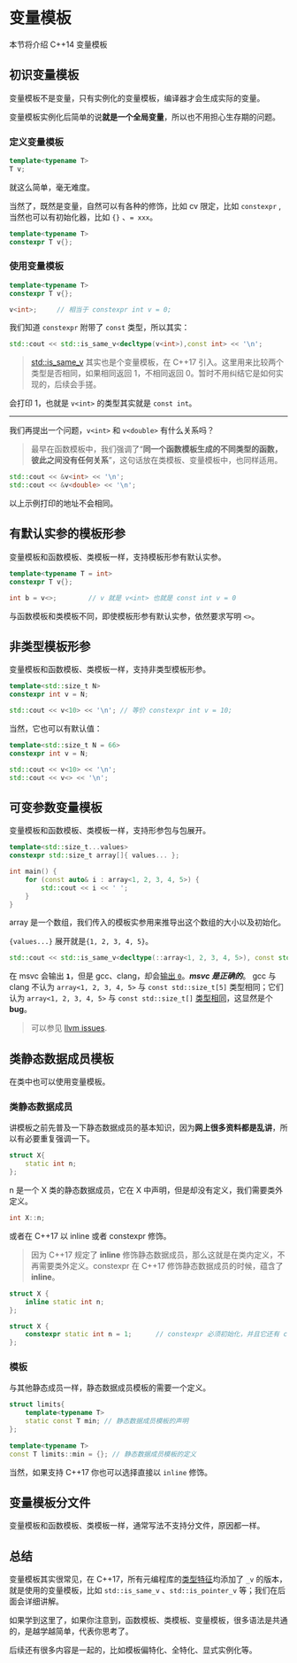 # 变量模板

本节将介绍 C++14 变量模板

## 初识变量模板

变量模板不是变量，只有实例化的变量模板，编译器才会生成实际的变量。

变量模板实例化后简单的说**就是一个全局变量**，所以也不用担心生存期的问题。

### 定义变量模板

```cpp
template<typename T>
T v;
```

就这么简单，毫无难度。

当然了，既然是变量，自然可以有各种的修饰，比如 cv 限定，比如 `constexpr` ,当然也可以有初始化器，比如 `{}` 、`= xxx`。

```cpp
template<typename T>
constexpr T v{};
```

### 使用变量模板

```cpp
template<typename T>
constexpr T v{};

v<int>;     // 相当于 constexpr int v = 0;
```

我们知道 `constexpr` 附带了 `const` 类型，所以其实：

```cpp
std::cout << std::is_same_v<decltype(v<int>),const int> << '\n';
```

> [std::is_same_v](https://zh.cppreference.com/w/cpp/types/is_same) 其实也是个变量模板，在 C++17 引入。这里用来比较两个类型是否相同，如果相同返回 1，不相同返回 0。暂时不用纠结它是如何实现的，后续会手搓。

会打印 1，也就是 `v<int>` 的类型其实就是 `const int`。

---

我们再提出一个问题，`v<int>` 和 `v<double>` 有什么关系吗？

> 最早在函数模板中，我们强调了“**同一个函数模板生成的不同类型的函数，彼此之间没有任何关系**”，这句话放在类模板、变量模板中，也同样适用。

```cpp
std::cout << &v<int> << '\n';
std::cout << &v<double> << '\n';
```

以上示例打印的地址不会相同。

## 有默认实参的模板形参

变量模板和函数模板、类模板一样，支持模板形参有默认实参。

```cpp
template<typename T = int>
constexpr T v{};

int b = v<>;        // v 就是 v<int> 也就是 const int v = 0
```

与函数模板和类模板不同，即使模板形参有默认实参，依然要求写明 `<>`。

## 非类型模板形参

变量模板和函数模板、类模板一样，支持非类型模板形参。

```cpp
template<std::size_t N>
constexpr int v = N;

std::cout << v<10> << '\n'; // 等价 constexpr int v = 10;
```

当然，它也可以有默认值：

```cpp
template<std::size_t N = 66>
constexpr int v = N;

std::cout << v<10> << '\n';
std::cout << v<> << '\n';
```

## 可变参数变量模板

变量模板和函数模板、类模板一样，支持形参包与包展开。

```cpp
template<std::size_t...values>
constexpr std::size_t array[]{ values... };

int main() {
    for (const auto& i : array<1, 2, 3, 4, 5>) {
        std::cout << i << ' ';
    }
}
```

array 是一个数组，我们传入的模板实参用来推导出这个数组的大小以及初始化。

`{values...}` 展开就是`{1, 2, 3, 4, 5}`。

```cpp
std::cout << std::is_same_v<decltype(::array<1, 2, 3, 4, 5>), const std::size_t[5]>; // 1
```

在 msvc 会输出 **`1`**，但是 gcc、clang，却会[输出 `0`](https://godbolt.org/z/xzGx87fTK)。***msvc 是正确的***。
gcc 与 clang 不认为 `array<1, 2, 3, 4, 5>` 与 `const std::size_t[5]` 类型相同；它们认为 `array<1, 2, 3, 4, 5>` 与 `const std::size_t[]` [类型相同](https://godbolt.org/z/TdGrK3aW1)，这显然是个 **bug**。

> 可以参见 [llvm issues](https://github.com/llvm/llvm-project/issues/79750).

## 类静态数据成员模板

在类中也可以使用变量模板。

### 类静态数据成员

讲模板之前先普及一下静态数据成员的基本知识，因为**网上很多资料都是乱讲**，所以有必要重复强调一下。

```cpp
struct X{
    static int n;
};
```

n 是一个 X 类的静态数据成员，它在 X 中声明，但是却没有定义，我们需要类外定义。

```cpp
int X::n;
```

或者在 C++17 以 inline 或者 constexpr 修饰。

> 因为 C++17 规定了 **inline** 修饰静态数据成员，那么这就是在类内定义，不再需要类外定义。constexpr 在 C++17 修饰静态数据成员的时候，蕴含了 **inline**。

```cpp
struct X {
    inline static int n;
};

struct X {
    constexpr static int n = 1;      // constexpr 必须初始化，并且它还有 const 属性
};
```

### 模板

与其他静态成员一样，静态数据成员模板的需要一个定义。

```cpp
struct limits{
    template<typename T>
    static const T min; // 静态数据成员模板的声明
};
 
template<typename T>
const T limits::min = {}; // 静态数据成员模板的定义
```

当然，如果支持 C++17 你也可以选择直接以 `inline` 修饰。

## 变量模板分文件

变量模板和函数模板、类模板一样，通常写法不支持分文件，原因都一样。

## 总结

变量模板其实很常见，在 C++17，所有元编程库的[类型特征](https://zh.cppreference.com/w/cpp/meta)均添加了 `_v` 的版本，就是使用的变量模板，比如 `std::is_same_v` 、`std::is_pointer_v` 等；我们在后面会详细讲解。

如果学到这里了，如果你注意到，函数模板、类模板、变量模板，很多语法是共通的，是越学越简单，代表你思考了。

后续还有很多内容是一起的，比如模板偏特化、全特化、显式实例化等。
